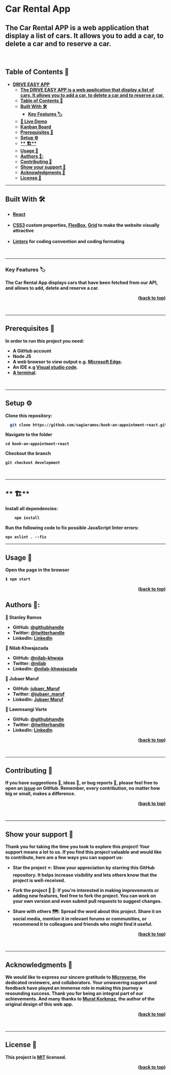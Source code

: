 #  **Car Rental App** 
The Car Rental APP is a web application that display a list of cars. It allows you to add a car, to delete a car and to reserve a car.
---
  <br/>
</div>

<!-- TABLE OF CONTENTS -->
## <b>Table of Contents 📗
- [**DRIVE EASY APP** ](#drive-easy-app-)
  - [The DRIVE EASY APP is a web application that display a list of cars. It allows you to add a car, to delete a car and to reserve a car.](#the-Car-Rental-app-is-a-web-application-that-display-a-list-of-cars-it-allows-you-to-add-a-car-to-delete-a-car-and-to-reserve-a-car)
  - [Table of Contents 📗](#table-of-contents-)
  - [**Built With 🛠**](#built-with-)
    - [**Key Features 🏷️** ](#key-features-️-)
  - [🚀 Live Demo ](#-live-demo-)
  - [Kanban Board ](#kanban-board-)
  - [**Prerequisites 🧱**](#prerequisites-)
  - [**Setup ⚙️**](#setup-️)
  - [\*\* 🏗️\*\*](#-️)
  - [**Usage 📂**](#usage-)
  - [**Authors 👤**:](#authors-)
  - [**Contributing 🤝**](#contributing-)
  - [**Show your support 🌟**](#show-your-support-)
  - [**Acknowledgments 🙏**](#acknowledgments-)
  - [License 📝](#license-)


---
<!-- BUILT WITH -->
## **Built With 🛠**<a name="built-with"></a><br>

  <ul>
    <li><a href="https://react.dev/">React</a></li><br>
    <li><a href="https://developer.mozilla.org/en-US/docs/Web/CSS">CSS3</a> custom properties, <a href="https://css-tricks.com/snippets/css/a-guide-to-flexbox/">FlexBox</a>, <a href="https://www.w3schools.com/css/css_grid.asp">Grid</a> to make the website visually attractive</li><br>
    <li><a href="https://mozilla.github.io/addons-linter/">Linters</a> for coding convention and coding formating</li>
  </ul>

<br>

---
<!-- KEY FEATURES -->
### **Key Features 🏷️** <a name="key-features"></a>

The Car Rental App displays cars that have been fetched from our API, and allows to add, delete and reserve a car.

<p align="right">(<a href="#readme-top">back to top</a>)</p>
<br>

---


<!-- PREREQUISITIES -->
## **Prerequisites 🧱**<a name="prerequisites"></a>

In order to run this project you need:

- A GitHub account
- Node JS
- A web browser to view output e.g. [Microsoft Edge](https://www.microsoft.com/en-us/edge).
- An IDE e.g [Visual studio code](https://code.visualstudio.com/).
- [A terminal](https://code.visualstudio.com/docs/terminal/basics).

<br>

---
<!-- SETUP -->
## **Setup ⚙️**<a name="setup"></a>

Clone this repository:<br>
```sh
  git clone https://github.com/sagieramos/book-an-appointment-react.git

```
Navigate to the folder
```
cd book-an-appointment-react
```
Checkout the branch
```
git checkout development
```
<br>

---
<!-- INSTALL -->
## ** 🏗️**<a name="install"></a>

Install all dependencies:

```sh
    npm install
```
Run the following code to fix possible JavaScript linter errors:
```
npx eslint . --fix
```

---
<!-- USAGE -->
## **Usage 📂**<a name="usage"></a>
Open the page in the browser
```sh
$ npm start
```
<p align="right">(<a href="#readme-top">back to top</a>)</p>

<!-- AUTHORS -->
## **Authors 👤**<a name="author"></a>:

👤 **Stanley Ramos**

- GitHub: [@githubhandle](https://github.com/sagieramos)
- Twitter: [@twitterhandle](https://twitter.com/sagieramos)
- LinkedIn: [LinkedIn](https://www.linkedin.com/in/sagieramos/)

👤 **Nilab Khwajazada**

- GitHub: [@nilab-khwaja](https://github.com/nilab-khwaja)
- Twitter: [@nilab](https://x.com/NilabKhwajazada?t=hEkqy2CCNFOIfGtbmD2gLA&s=35)
- LinkedIn: [@nilab-khwajazada](https://www.linkedin.com/in/nilab-khwajazada)

👤 **Jubaer Maruf**

- GitHub: [jubaer_Maruf](https://github.com/jubaer919)
- Twitter: [@jubaer_maruf](https://twitter.com/jubaer_maruf)
- LinkedIn: [Jubaer Maruf](https://www.linkedin.com/in/jubaer-maruf/)

👤 **Lawmsangi Varte**

- GitHub: [@githubhandle](https://github.com/Lawmsangi)
- Twitter: [@twitterhandle](https://twitter.com/mamy_22_zayn)
- LinkedIn: [LinkedIn](https://www.linkedin.com/in/lawmsangi-varte-baa429244/)


<p align="right">(<a href="#readme-top">back to top</a>)</p>

<br>

---
<!-- CONTRIBUTING -->
## **Contributing 🤝**<a name="contributing"></a>

If you have suggestions 📝, ideas 🤔, or bug reports 🐛, please feel free to open an [issue](https://github.com/sagieramos/book-an-appointment-react/issues) on GitHub.
Remember, every contribution, no matter how big or small, makes a difference.

<p align="right">(<a href="#readme-top">back to top</a>)</p>

<br>

---
<!-- SUPPORT -->
## **Show your support 🌟**<a name="support"></a>

Thank you for taking the time you took to explore this project! Your support means a lot to us. If you find this project valuable and would like to contribute, here are a few ways you can support us:

 - **Star the project ⭐️**: Show your appreciation by starring this GitHub repository. It helps increase visibility and lets others know that the project is well-received.

 - **Fork the project 🍴 🎣**: If you're interested in making improvements or adding new features, feel free to fork the project. You can work on your own version and even submit pull requests to suggest changes.

 - **Share with others 🗺️**: Spread the word about this project. Share it on social media, mention it in relevant forums or communities, or recommend it to colleagues and friends who might find it useful.

<p align="right">(<a href="#readme-top">back to top</a>)</p>

<br>

---
<!-- ACKNOWLEDGEMENTS -->
## **Acknowledgments 🙏**<a name="acknowledgements"></a>

We would like to express our sincere gratitude to [Microverse](https://github.com/microverseinc), the dedicated reviewers, and collaborators. Your unwavering support and feedback have played an immense role in making this journey a resounding success. Thank you for being an integral part of our achievements. And many thanks to [Murat Korkmaz](https://www.behance.net/gallery/26425031/Vespa-Responsive-Redesign), the author of the original design of this web app.

<p align="right">(<a href="#readme-top">back to top</a>)</p>

<br>

---
<!-- LICENCE -->
## <b>License 📝</b><a name="license"></a>

This project is [MIT](./LICENSE) licensed.

<p align="right">(<a href="#readme-top">back to top</a>)</p>